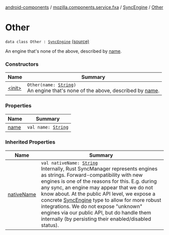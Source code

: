 [android-components](../../../index.md) / [mozilla.components.service.fxa](../../index.md) / [SyncEngine](../index.md) / [Other](./index.md)

# Other

`data class Other : `[`SyncEngine`](../index.md) [(source)](https://github.com/mozilla-mobile/android-components/blob/master/components/service/firefox-accounts/src/main/java/mozilla/components/service/fxa/Config.kt#L91)

An engine that's none of the above, described by [name](name.md).

### Constructors

| Name | Summary |
|---|---|
| [&lt;init&gt;](-init-.md) | `Other(name: `[`String`](https://kotlinlang.org/api/latest/jvm/stdlib/kotlin/-string/index.html)`)`<br>An engine that's none of the above, described by [name](name.md). |

### Properties

| Name | Summary |
|---|---|
| [name](name.md) | `val name: `[`String`](https://kotlinlang.org/api/latest/jvm/stdlib/kotlin/-string/index.html) |

### Inherited Properties

| Name | Summary |
|---|---|
| [nativeName](../native-name.md) | `val nativeName: `[`String`](https://kotlinlang.org/api/latest/jvm/stdlib/kotlin/-string/index.html)<br>Internally, Rust SyncManager represents engines as strings. Forward-compatibility with new engines is one of the reasons for this. E.g. during any sync, an engine may appear that we do not know about. At the public API level, we expose a concrete [SyncEngine](../index.md) type to allow for more robust integrations. We do not expose "unknown" engines via our public API, but do handle them internally (by persisting their enabled/disabled status). |
